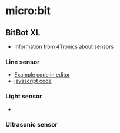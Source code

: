 # micro:bit

## BitBot XL
* [Information from 4Tronics about sensors](http://4tronix.co.uk/blog/?p=1490)

### Line sensor
* [Example code in editor](https://makecode.microbit.org/_Cj6fz2VCDefx)
* [javascript code](Demos-Microbit/Bitbot_line_sensor.js)

### Light sensor
* 

### Ultrasonic sensor
